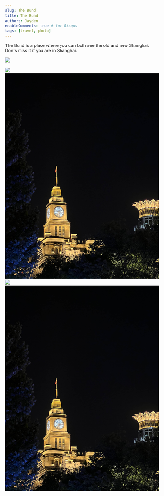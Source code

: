 ```yaml
---
slug: The Bund
title: The Bund
authors: Jayden
enableComments: true # for Gisqus
tags: [travel, photo]
---
```


The Bund is a place where you can both see the old and new Shanghai. Don's miss it if you are in Shanghai.

![](assets/IMG_2172.jpeg)

<!--truncate-->

![](assets/IMG_2196.jpeg)
![](assets/IMG_2168.jpeg)
![](assets/IMG_2193.jpeg)
![](assets/IMG_2168.jpeg)